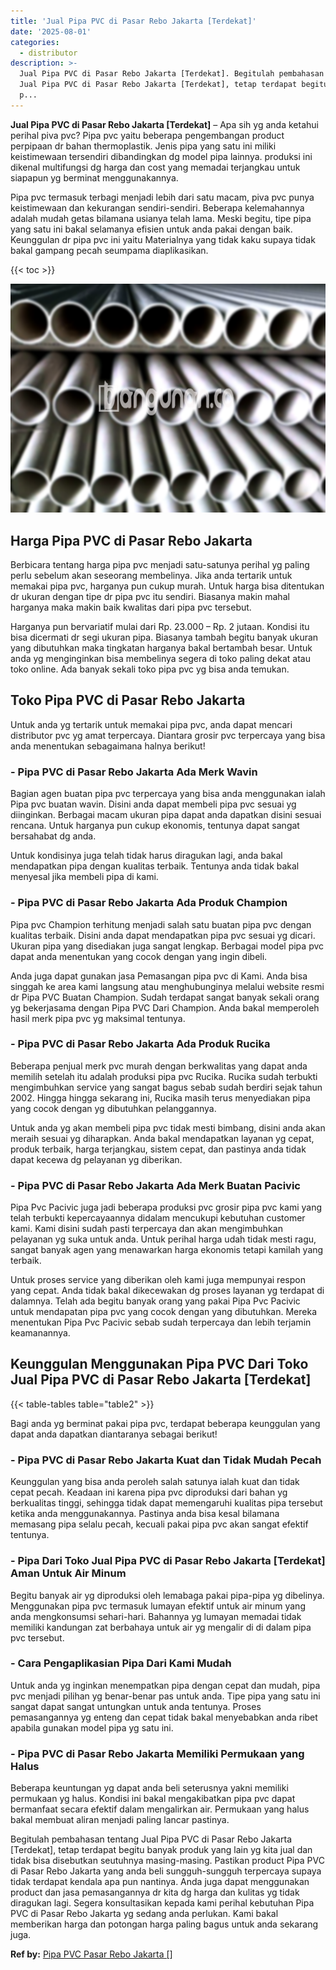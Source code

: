 ```yaml
---
title: 'Jual Pipa PVC di Pasar Rebo Jakarta [Terdekat]'
date: '2025-08-01'
categories:
  - distributor
description: >-
  Jual Pipa PVC di Pasar Rebo Jakarta [Terdekat]. Begitulah pembahasan tentang
  Jual Pipa PVC di Pasar Rebo Jakarta [Terdekat], tetap terdapat begitu banyak
  p...
---
```


**Jual Pipa PVC di Pasar Rebo Jakarta \[Terdekat\]** – Apa sih yg anda ketahui perihal piva pvc? Pipa pvc yaitu beberapa pengembangan product perpipaan dr bahan thermoplastik. Jenis pipa yang satu ini miliki keistimewaan tersendiri dibandingkan dg model pipa lainnya. produksi ini dikenal multifungsi dg harga dan cost yang memadai terjangkau untuk siapapun yg berminat menggunakannya.

Pipa pvc termasuk terbagi menjadi lebih dari satu macam, piva pvc punya keistimewaan dan kekurangan sendiri-sendiri. Beberapa kelemahannya adalah mudah getas bilamana usianya telah lama. Meski begitu, tipe pipa yang satu ini bakal selamanya efisien untuk anda pakai dengan baik. Keunggulan dr pipa pvc ini yaitu Materialnya yang tidak kaku supaya tidak bakal gampang pecah seumpama diaplikasikan.

{{< toc >}}

![Jual Pipa PVC di Pasar Rebo Jakarta [Terdekat]](/images/jaul-pipa-pvc-62.png)

## Harga Pipa PVC di Pasar Rebo Jakarta

Berbicara tentang harga pipa pvc menjadi satu-satunya perihal yg paling perlu sebelum akan seseorang membelinya. Jika anda tertarik untuk memakai pipa pvc, harganya pun cukup murah. Untuk harga bisa ditentukan dr ukuran dengan tipe dr pipa pvc itu sendiri. Biasanya makin mahal harganya maka makin baik kwalitas dari pipa pvc tersebut.

Harganya pun bervariatif mulai dari Rp. 23.000 – Rp. 2 jutaan. Kondisi itu bisa dicermati dr segi ukuran pipa. Biasanya tambah begitu banyak ukuran yang dibutuhkan maka tingkatan harganya bakal bertambah besar. Untuk anda yg menginginkan bisa membelinya segera di toko paling dekat atau toko online. Ada banyak sekali toko pipa pvc yg bisa anda temukan.

## Toko Pipa PVC di Pasar Rebo Jakarta

Untuk anda yg tertarik untuk memakai pipa pvc, anda dapat mencari distributor pvc yg amat terpercaya. Diantara grosir pvc terpercaya yang bisa anda menentukan sebagaimana halnya berikut!

### \- Pipa PVC di Pasar Rebo Jakarta Ada Merk Wavin

Bagian agen buatan pipa pvc terpercaya yang bisa anda menggunakan ialah Pipa pvc buatan wavin. Disini anda dapat membeli pipa pvc sesuai yg diinginkan. Berbagai macam ukuran pipa dapat anda dapatkan disini sesuai rencana. Untuk harganya pun cukup ekonomis, tentunya dapat sangat bersahabat dg anda.

Untuk kondisinya juga telah tidak harus diragukan lagi, anda bakal mendapatkan pipa dengan kualitas terbaik. Tentunya anda tidak bakal menyesal jika membeli pipa di kami.

### \- Pipa PVC di Pasar Rebo Jakarta Ada Produk Champion

Pipa pvc Champion terhitung menjadi salah satu buatan pipa pvc dengan kualitas terbaik. Disini anda dapat mendapatkan pipa pvc sesuai yg dicari. Ukuran pipa yang disediakan juga sangat lengkap. Berbagai model pipa pvc dapat anda menentukan yang cocok dengan yang ingin dibeli.

Anda juga dapat gunakan jasa Pemasangan pipa pvc di Kami. Anda bisa singgah ke area kami langsung atau menghubunginya melalui website resmi dr Pipa PVC Buatan Champion. Sudah terdapat sangat banyak sekali orang yg bekerjasama dengan Pipa PVC Dari Champion. Anda bakal memperoleh hasil merk pipa pvc yg maksimal tentunya.

### \- Pipa PVC di Pasar Rebo Jakarta Ada Produk Rucika

Beberapa penjual merk pvc murah dengan berkwalitas yang dapat anda memilih setelah itu adalah produksi pipa pvc Rucika. Rucika sudah terbukti mengimbuhkan service yang sangat bagus sebab sudah berdiri sejak tahun 2002. Hingga hingga sekarang ini, Rucika masih terus menyediakan pipa yang cocok dengan yg dibutuhkan pelanggannya.

Untuk anda yg akan membeli pipa pvc tidak mesti bimbang, disini anda akan meraih sesuai yg diharapkan. Anda bakal mendapatkan layanan yg cepat, produk terbaik, harga terjangkau, sistem cepat, dan pastinya anda tidak dapat kecewa dg pelayanan yg diberikan.

### \- Pipa PVC di Pasar Rebo Jakarta Ada Merk Buatan Pacivic

Pipa Pvc Pacivic juga jadi beberapa produksi pvc grosir pipa pvc kami yang telah terbukti kepercayaannya didalam mencukupi kebutuhan customer kami. Kami disini sudah pasti terpercaya dan akan mengimbuhkan pelayanan yg suka untuk anda. Untuk perihal harga udah tidak mesti ragu, sangat banyak agen yang menawarkan harga ekonomis tetapi kamilah yang terbaik.

Untuk proses service yang diberikan oleh kami juga mempunyai respon yang cepat. Anda tidak bakal dikecewakan dg proses layanan yg terdapat di dalamnya. Telah ada begitu banyak orang yang pakai Pipa Pvc Pacivic untuk mendapatan pipa pvc yang cocok dengan yang dibutuhkan. Mereka menentukan Pipa Pvc Pacivic sebab sudah terpercaya dan lebih terjamin keamanannya.

## Keunggulan Menggunakan Pipa PVC Dari Toko Jual Pipa PVC di Pasar Rebo Jakarta \[Terdekat\]

{{< table-tables table="table2" >}}

Bagi anda yg berminat pakai pipa pvc, terdapat beberapa keunggulan yang dapat anda dapatkan diantaranya sebagai berikut!

### \- Pipa PVC di Pasar Rebo Jakarta Kuat dan Tidak Mudah Pecah

Keunggulan yang bisa anda peroleh salah satunya ialah kuat dan tidak cepat pecah. Keadaan ini karena pipa pvc diproduksi dari bahan yg berkualitas tinggi, sehingga tidak dapat memengaruhi kualitas pipa tersebut ketika anda menggunakannya. Pastinya anda bisa kesal bilamana memasang pipa selalu pecah, kecuali pakai pipa pvc akan sangat efektif tentunya.

### \- Pipa Dari Toko Jual Pipa PVC di Pasar Rebo Jakarta \[Terdekat\] Aman Untuk Air Minum

Begitu banyak air yg diproduksi oleh lemabaga pakai pipa-pipa yg dibelinya. Menggunakan pipa pvc termasuk lumayan efektif untuk air minum yang anda mengkonsumsi sehari-hari. Bahannya yg lumayan memadai tidak memiliki kandungan zat berbahaya untuk air yg mengalir di di dalam pipa pvc tersebut.

### \- Cara Pengaplikasian Pipa Dari Kami Mudah

Untuk anda yg inginkan menempatkan pipa dengan cepat dan mudah, pipa pvc menjadi pilihan yg benar-benar pas untuk anda. Tipe pipa yang satu ini sangat dapat sangat untungkan untuk anda tentunya. Proses pemasangannya yg enteng dan cepat tidak bakal menyebabkan anda ribet apabila gunakan model pipa yg satu ini.

### \- Pipa PVC di Pasar Rebo Jakarta Memiliki Permukaan yang Halus

Beberapa keuntungan yg dapat anda beli seterusnya yakni memiliki permukaan yg halus. Kondisi ini bakal mengakibatkan pipa pvc dapat bermanfaat secara efektif dalam mengalirkan air. Permukaan yang halus bakal membuat aliran menjadi paling lancar pastinya.

Begitulah pembahasan tentang Jual Pipa PVC di Pasar Rebo Jakarta \[Terdekat\], tetap terdapat begitu banyak produk yang lain yg kita jual dan tidak bisa disebutkan seutuhnya masing-masing. Pastikan product Pipa PVC di Pasar Rebo Jakarta yang anda beli sungguh-sungguh terpercaya supaya tidak terdapat kendala apa pun nantinya. Anda juga dapat menggunakan product dan jasa pemasangannya dr kita dg harga dan kulitas yg tidak diragukan lagi. Segera konsultasikan kepada kami perihal kebutuhan Pipa PVC di Pasar Rebo Jakarta yg sedang anda perlukan. Kami bakal memberikan harga dan potongan harga paling bagus untuk anda sekarang juga.

**Ref by:** [Pipa PVC Pasar Rebo Jakarta []](https://id.wikipedia.org/wiki/Pipa)
